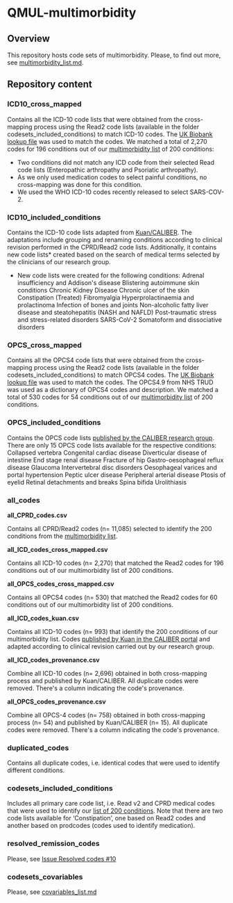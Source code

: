 # QMUL-multimorbidity
## Overview
This repository hosts code sets of multimorbidity. Please, to find out more, see [multimorbidity_list.md](https://github.com/f-eto/qmul-multimorbidity/blob/codesets-included-conditions/multimorbidity_list.md).
>
>
## Repository content
>
>
### ICD10_cross_mapped
Contains all the ICD-10 code lists that were obtained from the cross-mapping process using the Read2 code lists (available in the folder codesets_included_conditions) to match ICD-10 codes. The [UK Biobank lookup file](https://biobank.ctsu.ox.ac.uk/crystal/refer.cgi?id=592) was used to match the codes. 
We matched a total of 2,270 codes for 196 conditions out of our [multimorbidity list](https://github.com/f-eto/qmul-multimorbidity/blob/codesets-included-conditions/multimorbidity_list.md) of 200 conditions:
-	Two conditions did not match any ICD code from their selected Read code lists (Enteropathic arthropathy and Psoriatic arthropathy). 
-	As we only used medication codes to select painful conditions, no cross-mapping was done for this condition. 
-	We used the WHO ICD-10 codes recently released to select SARS-COV-2.
>
>
### ICD10_included_conditions
Contains the ICD-10 code lists adapted from [Kuan/CALIBER](https://www.caliberresearch.org/portal/phenotypes/chronological-map). The adaptations include grouping and renaming conditions according to clinical revision performed in the CPRD/Read2 code lists. Additionally, it contains new code lists* created based on the search of medical terms selected by the clinicians of our research group.  
* New code lists were created for the following conditions:
Adrenal insufficiency and Addison's disease
Blistering autoimmune skin conditions
Chronic Kidney Disease
Chronic ulcer of the skin
Constipation (Treated)
Fibromyalgia
Hyperprolactinaemia and prolactinoma
Infection of bones and joints
Non-alcoholic fatty liver disease and steatohepatitis (NASH and NAFLD)
Post-traumatic stress and stress-related disorders
SARS-CoV-2
Somatoform and dissociative disorders
>
>
### OPCS_cross_mapped
Contains all the OPCS4 code lists that were obtained from the cross-mapping process using the Read2 code lists (available in the folder codesets_included_conditions) to match OPCS4 codes. The [UK Biobank lookup file](https://biobank.ctsu.ox.ac.uk/crystal/refer.cgi?id=592) was used to match the codes. The OPCS4.9 from NHS TRUD was used as a dictionary of OPCS4 codes and description. 
We matched a total of 530 codes for 54 conditions out of our [multimorbidity list](https://github.com/f-eto/qmul-multimorbidity/blob/codesets-included-conditions/multimorbidity_list.md) of 200 conditions.
>
>

### OPCS_included_conditions
Contains the OPCS code lists [published by the CALIBER research group](https://www.caliberresearch.org/portal/phenotypes/chronological-map). There are only 15 OPCS code lists available for the respective conditions: 
Collapsed vertebra
Congenital cardiac disease
Diverticular disease of intestine
End stage renal disease
Fracture of hip
Gastro-oesophageal reflux disease
Glaucoma
Intervertebral disc disorders
Oesophageal varices and portal hypertension 
Peptic ulcer disease
Peripheral arterial disease
Ptosis of eyelid
Retinal detachments and breaks
Spina bifida
Urolithiasis
>
>
### all_codes
>
**all_CPRD_codes.csv**
>
Contains all CPRD/Read2 codes (n= 11,085) selected to identify the 200 conditions from the [multimorbidity list](https://github.com/f-eto/qmul-multimorbidity/blob/codesets-included-conditions/multimorbidity_list.md).
>
>
**all_ICD_codes_cross_mapped.csv**
>
Contains all ICD-10 codes (n= 2,270) that matched the Read2 codes for 196 conditions out of our multimorbidity list of 200 conditions. 
>
>
**all_OPCS_codes_cross_mapped.csv**
>
Contains all OPCS4 codes (n= 530) that matched the Read2 codes for 60 conditions out of our multimorbidity list of 200 conditions. 
>
>
**all_ICD_codes_kuan.csv**
>
Contains all ICD-10 codes (n= 993) that identify the 200 conditions of our multimorbidity list. Codes [published by Kuan in the CALIBER portal](https://www.caliberresearch.org/portal/phenotypes/chronological-map) and adapted according to clinical revision carried out by our research group.
>
>
**all_ICD_codes_provenance.csv**
>
Combine all ICD-10 codes (n= 2,696) obtained in both cross-mapping process and published by Kuan/CALIBER. All duplicate codes were removed. There's a column indicating the code's provenance. 
>
>
**all_OPCS_codes_provenance.csv**
>
Combine all OPCS-4 codes (n= 758) obtained in both cross-mapping process (n= 54) and published by Kuan/CALIBER (n= 15). All duplicate codes were removed. There's a column indicating the code's provenance. 
>
>
### duplicated_codes
Contains all duplicate codes, i.e. identical codes that were used to identify different conditions.
>
>
### codesets_included_conditions
Includes all primary care code list, i.e. Read v2 and CPRD medical codes that were used to identify our [list of 200 conditions](https://github.com/f-eto/qmul-multimorbidity/blob/codesets-included-conditions/multimorbidity_list.md). Note that there are two code lists available for ‘Constipation’, one based on Read2 codes and another based on prodcodes (codes used to identify medication).
>
>
### resolved_remission_codes
Please, see [Issue Resolved codes #10](https://github.com/f-eto/qmul-multimorbidity/issues/10)
>
>
### codesets_covariables
Please, see [covariables_list.md](https://github.com/f-eto/qmul-multimorbidity/blob/codesets-covariables/covariables_list.md)

